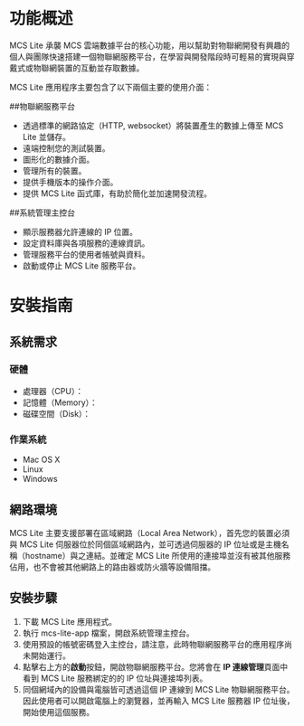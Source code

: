 # 功能概述

MCS Lite 承襲 MCS 雲端數據平台的核心功能，用以幫助對物聯網開發有興趣的個人與團隊快速搭建一個物聯網服務平台，在學習與開發階段時可輕易的實現與穿戴式或物聯網裝置的互動並存取數據。

MCS Lite 應用程序主要包含了以下兩個主要的使用介面：
	
##物聯網服務平台

* 透過標準的網路協定（HTTP, websocket）將裝置產生的數據上傳至 MCS Lite 並儲存。
* 遠端控制您的測試裝置。
* 圖形化的數據介面。
* 管理所有的裝置。
* 提供手機版本的操作介面。
* 提供 MCS Lite 函式庫，有助於簡化並加速開發流程。

##系統管理主控台
* 顯示服務器允許連線的 IP 位置。
* 設定資料庫與各項服務的連線資訊。
* 管理服務平台的使用者帳號與資料。
* 啟動或停止 MCS Lite 服務平台。


# 安裝指南
## 系統需求
### 硬體
* 處理器（CPU）：
* 記憶體（Memory）：
* 磁碟空間（Disk）：

### 作業系統
* Mac OS X
* Linux
* Windows 

## 網路環境
MCS Lite 主要支援部署在區域網路（Local Area Network），首先您的裝置必須與 MCS Lite 伺服器位於同個區域網路內，並可透過伺服器的 IP 位址或是主機名稱（hostname）與之連結。並確定 MCS Lite 所使用的連接埠並沒有被其他服務佔用，也不會被其他網路上的路由器或防火牆等設備阻擋。

## 安裝步驟

1. 下載 MCS Lite 應用程式。
2. 執行 mcs-lite-app 檔案，開啟系統管理主控台。
3. 使用預設的帳號密碼登入主控台，請注意，此時物聯網服務平台的應用程序尚未開始運行。
4. 點擊右上方的**啟動**按鈕，開啟物聯網服務平台。您將會在 **IP 連線管理**頁面中看到 MCS Lite 服務綁定的的 IP 位址與連接埠列表。
5. 同個網域內的設備與電腦皆可透過這個 IP 連線到 MCS Lite 物聯網服務平台。因此使用者可以開啟電腦上的瀏覽器，並再輸入 MCS Lite 服務器 IP 位址後，開始使用這個服務。

